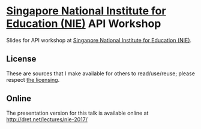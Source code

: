 # [Singapore National Institute for Education (NIE)](http://www.nie.edu.sg/) API Workshop

Slides for API workshop at [Singapore National Institute for Education (NIE)](http://www.nie.edu.sg/).


## License

These are sources that I make available for others to read/use/reuse; please respect [the licensing](../LICENSE).


## Online

The presentation version for this talk is available online at http://dret.net/lectures/nie-2017/

